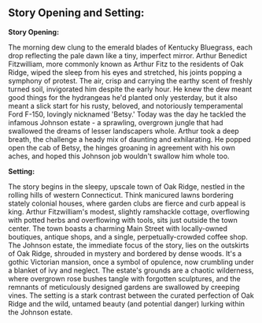 ## Story Opening and Setting:

**Story Opening:**

The morning dew clung to the emerald blades of Kentucky Bluegrass, each drop reflecting the pale dawn like a tiny, imperfect mirror. Arthur Benedict Fitzwilliam, more commonly known as Arthur Fitz to the residents of Oak Ridge, wiped the sleep from his eyes and stretched, his joints popping a symphony of protest. The air, crisp and carrying the earthy scent of freshly turned soil, invigorated him despite the early hour. He knew the dew meant good things for the hydrangeas he'd planted only yesterday, but it also meant a slick start for his rusty, beloved, and notoriously temperamental Ford F-150, lovingly nicknamed 'Betsy.' Today was the day he tackled the infamous Johnson estate - a sprawling, overgrown jungle that had swallowed the dreams of lesser landscapers whole. Arthur took a deep breath, the challenge a heady mix of daunting and exhilarating. He popped open the cab of Betsy, the hinges groaning in agreement with his own aches, and hoped this Johnson job wouldn't swallow him whole too.

**Setting:**

The story begins in the sleepy, upscale town of Oak Ridge, nestled in the rolling hills of western Connecticut. Think manicured lawns bordering stately colonial houses, where garden clubs are fierce and curb appeal is king. Arthur Fitzwilliam's modest, slightly ramshackle cottage, overflowing with potted herbs and overflowing with tools, sits just outside the town center. The town boasts a charming Main Street with locally-owned boutiques, antique shops, and a single, perpetually-crowded coffee shop. The Johnson estate, the immediate focus of the story, lies on the outskirts of Oak Ridge, shrouded in mystery and bordered by dense woods. It's a gothic Victorian mansion, once a symbol of opulence, now crumbling under a blanket of ivy and neglect. The estate's grounds are a chaotic wilderness, where overgrown rose bushes tangle with forgotten sculptures, and the remnants of meticulously designed gardens are swallowed by creeping vines. The setting is a stark contrast between the curated perfection of Oak Ridge and the wild, untamed beauty (and potential danger) lurking within the Johnson estate.
